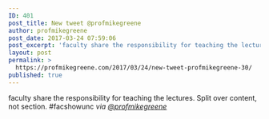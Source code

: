 ```yaml
---
ID: 401
post_title: New tweet @profmikegreene
author: profmikegreene
post_date: 2017-03-24 07:59:06
post_excerpt: 'faculty share the responsibility for teaching the lectures. Split over content, not section. #facshowunc'
layout: post
permalink: >
  https://profmikegreene.com/2017/03/24/new-tweet-profmikegreene-30/
published: true
---
```

faculty share the responsibility for teaching the lectures. Split over content, not section. #facshowunc
<cite>via <a href="https://twitter.com/profmikegreene/status/845258671974174720">@profmikegreene</a></cite>